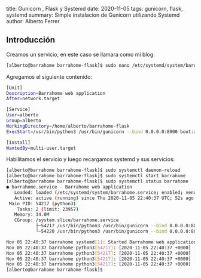 title: Gunicorn , Flask y Systemd
date: 2020-11-05
tags: gunicorn, flask, systemd
summary: Simple instalacion de Gunicorn utilizando Systemd
author: Alberto Ferrer

## Introducción

Creamos un servicio, en este caso se llamara como mi blog.

```bash
[alberto@barrahome barrahome-flask]$ sudo nano /etc/systemd/system/barrahome.service
```
Agregamos el siguiente contenido:

```bash
[Unit]
Description=Barrahome web application
After=network.target

[Service]
User=alberto
Group=alberto
WorkingDirectory=/home/alberto/barrahome-flask
ExecStart=/usr/bin/python3 /usr/bin/gunicorn --bind 0.0.0.0:8000 boot:app

[Install]
WantedBy=multi-user.target
```

Habilitamos el servicio y luego recargamos systemd y sus servicios:

```bash
[alberto@barrahome barrahome-flask]$ sudo systemctl daemon-reload
[alberto@barrahome barrahome-flask]$ sudo systemctl start barrahome
[alberto@barrahome barrahome-flask]$ sudo systemctl status barrahome
● barrahome.service - Barrahome web application
   Loaded: loaded (/etc/systemd/system/barrahome.service; enabled; vendor preset: disabled)
   Active: active (running) since Thu 2020-11-05 22:40:37 UTC; 52s ago
 Main PID: 54217 (python3)
    Tasks: 2 (limit: 23957)
   Memory: 34.0M
   CGroup: /system.slice/barrahome.service
           ├─54217 /usr/bin/python3 /usr/bin/gunicorn --bind 0.0.0.0:8000 boot:app
           └─54220 /usr/bin/python3 /usr/bin/gunicorn --bind 0.0.0.0:8000 boot:app

Nov 05 22:40:37 barrahome systemd[1]: Started Barrahome web application.
Nov 05 22:40:37 barrahome python3[54217]: [2020-11-05 22:40:37 +0000] [54217] [INFO] Starting gunicorn 20.0.4
Nov 05 22:40:37 barrahome python3[54217]: [2020-11-05 22:40:37 +0000] [54217] [INFO] Listening at: http://0.0.0.0:8000 (54217)
Nov 05 22:40:37 barrahome python3[54217]: [2020-11-05 22:40:37 +0000] [54217] [INFO] Using worker: sync
Nov 05 22:40:37 barrahome python3[54217]: [2020-11-05 22:40:37 +0000] [54220] [INFO] Booting worker with pid: 54220
[alberto@barrahome barrahome-flask]$
```
